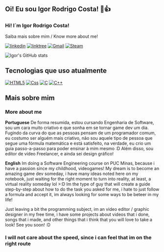 ## Oi! Eu sou Igor Rodrigo Costa! 🤠👍
### Hi! I´m Igor Rodrigo Costa!

Saiba mais sobre mim / Know more about me!

[![linkedin](https://img.shields.io/badge/LinkedIn-0077B5?style=for-the-badge&logo=linkedin&logoColor=white)](https://www.linkedin.com/in/igor-rodrigo-costa-611496338/)
[![linktree](https://img.shields.io/badge/linktree-39E09B?style=for-the-badge&logo=linktree&logoColor=white)](https://linktr.ee/IgorRodrigoCosta)
[![Gmail](https://img.shields.io/badge/Gmail-D14836?style=for-the-badge&logo=gmail&logoColor=white)](mailto:igorcosta250705@gmail.com)
[![Steam](https://img.shields.io/badge/Steam-000000?style=for-the-badge&logo=steam&logoColor=white)](https://steamcommunity.com/id/Oigorzx/)

![Igor's GitHub stats](https://github-readme-stats.vercel.app/api?username=igrcosta&show_icons=true&theme=dark)

## Tecnologias que uso atualmente

[![HTML5](https://img.shields.io/badge/HTML5-E34F26?style=for-the-badge&logo=html5&logoColor=white)]()
[![Css](https://img.shields.io/badge/CSS-239120?&style=for-the-badge&logo=css3&logoColor=white)]()
[![C](https://img.shields.io/badge/C-00599C?style=for-the-badge&logo=c&logoColor=white)]()
[![C++](https://img.shields.io/badge/C%2B%2B-00599C?style=for-the-badge&logo=c%2B%2B&logoColor=white)]()

## Mais sobre mim
### More about me

**Portuguese**
De forma resumida, estou cursando Engenharia de Software, sou um cara muito criativo e que sonha em se tornar game dev um dia. Fugindo da curva do que as pessoas pensam de um programador comum, eu costumo ser alguém mais criativo, não sou aquele tipo de pessoa que segue uma fórmula matemática e está satisfeito, na verdade, eu crio um guia passo-a-passo para poder ensinar à mim mesmo :D Além disso, sou editor de vídeo Freelancer, e ainda sei design gráfico!

**English**
Im doing a Software Engineering course on PUC Minas, because i have a passion since my childhood, videogames!
My dream is to become an amazing game dev someday, i have many ideas noted here on my notebook, just waiting for the right moment to turn into reality, at least, a virtual reality someday lol >:D
Im the type of guy that will create a guide step-by-step about how to do the task you asked for me, i hate to just follow a formula and accept it, im always looking for some ways to be beteer in my life!

Just leaving a bit the programming subject, im an video editor / graphic designer in my free time, i have some projects about videos that i done, songs that i made, and other things that i think that you will love to take a look! See you soon! :D

### I will not care about the speed, since i can feel that im on the right route
